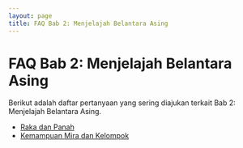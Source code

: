 ```yaml
---
layout: page
title: FAQ Bab 2: Menjelajah Belantara Asing
---
```

# FAQ Bab 2: Menjelajah Belantara Asing

Berikut adalah daftar pertanyaan yang sering diajukan terkait Bab 2: Menjelajah Belantara Asing.

*   [Raka dan Panah](raka_panah.md)
*   [Kemampuan Mira dan Kelompok](mira_kemampuan.md)
